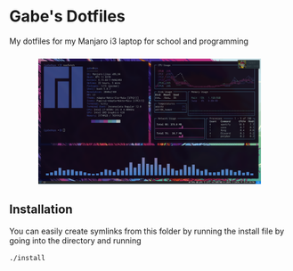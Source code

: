 # Gabe's Dotfiles
My dotfiles for my Manjaro i3 laptop for school and programming

<h3 align = "center"><img src = "desktopPic.png" width = "400px">

## Installation
You can easily create symlinks from this folder by running the install file by going into the directory and running 
```
./install
```
